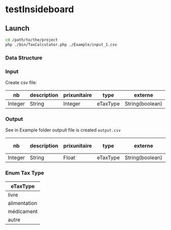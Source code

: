 # testInsideboard
## Launch
```bash
cd /path/to/the/project
php ./bin/TaxCalculator.php ./Example/input_1.csv 
```

### Data Structure

### Input
Create csv file:

|nb|description|prixunitaire|type|externe| 
|---|---|---|---|---|
|Integer|String|Integer|eTaxType|String(boolean)|

### Output

See in Example folder outpuit file is created ```output.csv```

|nb|description|prixunitaire|type|externe|prix HT|percent taxe|taxe|prix TTC|
|---|---|---|---|---|---|---|---|---|
|Integer|String|Float|eTaxType|String(boolean)|Float|Float|Float|Float|


### Enum Tax Type

|eTaxType|
|---|
|livre|
|alimentation|
|médicament|
|autre|

